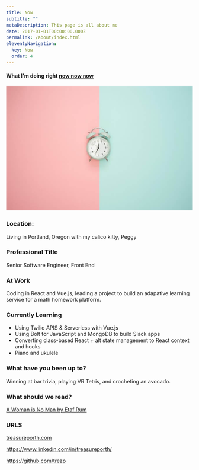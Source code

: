 ```yaml
---
title: Now
subtitle: ""
metaDescription: This page is all about me
date: 2017-01-01T00:00:00.000Z
permalink: /about/index.html
eleventyNavigation:
  key: Now
  order: 4
---
```

#### What I'm doing right [now now now](https://nownownow.com/about)


<img src="/static/img/clock.jpg" alt="Clock on a half green, half pink background">

### Location:

Living in Portland, Oregon with my calico kitty, Peggy 

### Professional Title

Senior Software Engineer, Front End 

### At Work

Coding in React and Vue.js, leading a project to build an adapative learning service for a math homework platform. 

### Currently Learning

* Using Twilio APIS & Serverless with Vue.js
* Using Bolt for JavaScript and MongoDB to build Slack apps
* Converting class-based React + alt state management to React context and hooks 
* Piano and ukulele 

### What have you been up to?

Winning at bar trivia, playing VR Tetris, and crocheting an avocado.

### What should we read?

[A Woman is No Man by Etaf Rum](https://www.goodreads.com/book/show/34313931-a-woman-is-no-man)

### URLS

[treasureporth.com](treasureporth.com)

<https://www.linkedin.com/in/treasureporth/>

<https://github.com/trezp>